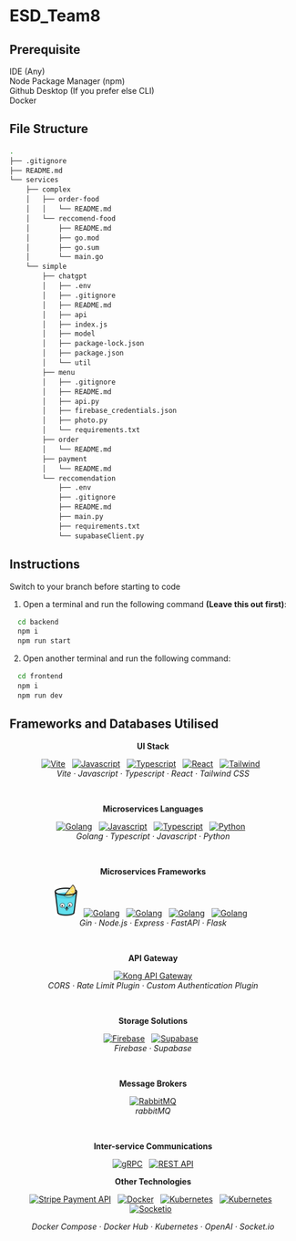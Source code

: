 # ESD_Team8

## Prerequisite
IDE (Any) <br>
Node Package Manager (npm) <br>
Github Desktop (If you prefer else CLI) <br>
Docker <br>

## File Structure
```bash
.
├── .gitignore
├── README.md
└── services
    ├── complex
    │   ├── order-food
    │   │   └── README.md
    │   └── reccomend-food
    │       ├── README.md
    │       ├── go.mod
    │       ├── go.sum
    │       └── main.go
    └── simple
        ├── chatgpt
        │   ├── .env
        │   ├── .gitignore
        │   ├── README.md
        │   ├── api
        │   ├── index.js
        │   ├── model
        │   ├── package-lock.json
        │   ├── package.json
        │   └── util
        ├── menu
        │   ├── .gitignore
        │   ├── README.md
        │   ├── api.py
        │   ├── firebase_credentials.json
        │   ├── photo.py
        │   └── requirements.txt
        ├── order
        │   └── README.md
        ├── payment
        │   └── README.md
        └── reccomendation
            ├── .env
            ├── .gitignore
            ├── README.md
            ├── main.py
            ├── requirements.txt
            └── supabaseClient.py

```

## Instructions

Switch to your branch before starting to code <br>

1. Open a terminal and run the following command <b>(Leave this out first)</b>:
```bash
  cd backend
  npm i
  npm run start
```
2. Open another terminal and run the following command:
```bash
  cd frontend
  npm i
  npm run dev
```

## Frameworks and Databases Utilised

<p align="center"><strong>UI Stack</strong></p>
<p align="center">
<a href="https://www.python.org/"><img src="https://upload.wikimedia.org/wikipedia/commons/f/f1/Vitejs-logo.svg" alt="Vite" height="40"/></a>&nbsp;&nbsp;
<a href="https://www.python.org/"><img src="https://upload.wikimedia.org/wikipedia/commons/6/6a/JavaScript-logo.png" alt="Javascript" height="40"/></a>&nbsp;&nbsp;
<a href="https://www.typescriptlang.org/"><img src="https://upload.wikimedia.org/wikipedia/commons/thumb/4/4c/Typescript_logo_2020.svg/1200px-Typescript_logo_2020.svg.png" alt="Typescript" height="40"/></a>&nbsp;&nbsp;
<a href="https://go.dev/"><img src="https://upload.wikimedia.org/wikipedia/commons/a/a7/React-icon.svg" alt="React" width="40"/></a>&nbsp;&nbsp;
<a href="https://www.python.org/"><img src="https://upload.wikimedia.org/wikipedia/commons/d/d5/Tailwind_CSS_Logo.svg" alt="Tailwind" height="30"/></a>&nbsp;&nbsp;
<br>
<i>Vite · Javascript · Typescript · React · Tailwind CSS</i>
</p>
<br>

<p align="center"><strong>Microservices Languages</strong></p>
<p align="center">
<a href="https://go.dev/"><img src="https://upload.wikimedia.org/wikipedia/commons/0/05/Go_Logo_Blue.svg" alt="Golang" width="80"/></a>&nbsp;&nbsp;
<a href="https://www.python.org/"><img src="https://upload.wikimedia.org/wikipedia/commons/6/6a/JavaScript-logo.png" alt="Javascript" height="40"/></a>&nbsp;&nbsp;
<a href="https://www.typescriptlang.org/"><img src="https://upload.wikimedia.org/wikipedia/commons/thumb/4/4c/Typescript_logo_2020.svg/1200px-Typescript_logo_2020.svg.png" alt="Typescript" height="40"/></a>&nbsp;&nbsp;
<a href="https://www.python.org/"><img src="https://upload.wikimedia.org/wikipedia/commons/thumb/c/c3/Python-logo-notext.svg/1024px-Python-logo-notext.svg.png" alt="Python" height="40"/></a>&nbsp;&nbsp;
<br>
<i>Golang · Typescript · Javascript · Python</i>
</p>
<br>

<p align="center"><strong>Microservices Frameworks</strong></p>
<p align="center">
<a href="https://go.dev/"><img src="https://raw.githubusercontent.com/gin-gonic/logo/master/color.png" alt="Golang" width="40"/></a>&nbsp;&nbsp;
<a href="https://go.dev/"><img src="https://upload.wikimedia.org/wikipedia/commons/d/d9/Node.js_logo.svg" alt="Golang" width="70"/></a>&nbsp;&nbsp;
<a href="https://go.dev/"><img src="https://upload.wikimedia.org/wikipedia/commons/6/64/Expressjs.png" alt="Golang" width="100"/></a>&nbsp;&nbsp;
<a href="https://go.dev/"><img src="https://upload.wikimedia.org/wikipedia/commons/1/1a/FastAPI_logo.svg" alt="Golang" width="120"/></a>&nbsp;&nbsp;
<a href="https://go.dev/"><img src="https://upload.wikimedia.org/wikipedia/commons/3/3c/Flask_logo.svg" alt="Golang" width="100"/></a>&nbsp;&nbsp;
<br>
<i>Gin · Node.js · Express · FastAPI · Flask</i>
</p>
<br>

<p align="center"><strong>API Gateway</strong></p>
<p align="center">
<a href="https://konghq.com/"><img src="https://konghq.com/wp-content/uploads/2018/08/kong-combination-mark-color-256px.png" alt="Kong API Gateway" width="88"/></a>
<br>
<i>CORS · Rate Limit Plugin · Custom Authentication Plugin</i>
</p>
<br>  

<p align="center"><strong>Storage Solutions</strong></p>  
<p align="center">
<!-- <a href="https://www.postgresql.org/"><img src="https://upload.wikimedia.org/wikipedia/commons/2/29/Postgresql_elephant.svg" alt="PostgreSQL" height="50"/></a>&nbsp;&nbsp;
<a href="https://redis.com/"><img src="https://redis.com/wp-content/themes/wpx/assets/images/logo-redis.svg?auto=webp&quality=85,75&width=120" alt="Redis" width="88"/></a>&nbsp;&nbsp;
<a href="https://aws.amazon.com/s3/"><img src="https://upload.wikimedia.org/wikipedia/commons/1/1d/AmazonWebservices_Logo.svg" alt="S3" height="40"/></a>&nbsp;&nbsp; -->
<a href="https://www.postgresql.org/"><img src="https://upload.wikimedia.org/wikipedia/commons/3/37/Firebase_Logo.svg" alt="Firebase" height="40"/></a>&nbsp;&nbsp;
<a href="https://www.postgresql.org/"><img src="https://www.vectorlogo.zone/logos/supabase/supabase-ar21~bgwhite.svg" alt="Supabase" height="60"/></a>&nbsp;&nbsp;
<br>
<!-- <i>postgreSQL · Redis · S3</i> -->
<i>Firebase · Supabase</i>
</p>
<br> 

<p align="center"><strong>Message Brokers</strong></p>
<p align="center">
<a href="https://www.rabbitmq.com/"><img src="https://upload.wikimedia.org/wikipedia/commons/thumb/7/71/RabbitMQ_logo.svg/2560px-RabbitMQ_logo.svg.png" alt="RabbitMQ" width="100"/></a>
<br>
<i>rabbitMQ</i>
</p>
<br> 

<p align="center"><strong>Inter-service Communications</strong></p>
<p align="center">
<a href="https://grpc.io/"><img src="https://grpc.io/img/logos/grpc-icon-color.png" alt="gRPC" height="60"/></a>&nbsp;&nbsp;
<a href="https://restfulapi.net/"><img src="https://keenethics.com/wp-content/uploads/2022/01/rest-api-1.svg" alt="REST API" height="40"/></a>
</p> 

<p align="center"><strong>Other Technologies</strong></p>
<p align="center">
<a href="https://stripe.com/en-gb-sg"><img src="https://upload.wikimedia.org/wikipedia/commons/thumb/b/ba/Stripe_Logo%2C_revised_2016.svg/1280px-Stripe_Logo%2C_revised_2016.svg.png" alt="Stripe Payment API" height="40"/></a>&nbsp;&nbsp;
<a href="https://www.docker.com/"><img src="https://www.docker.com/wp-content/uploads/2022/03/horizontal-logo-monochromatic-white.png" alt="Docker" height="30"/></a>&nbsp;&nbsp;
<a href="https://kubernetes.io/"><img src="https://upload.wikimedia.org/wikipedia/commons/6/67/Kubernetes_logo.svg" alt="Kubernetes" height="40"/></a>&nbsp;&nbsp;
<a href="https://kubernetes.io/"><img src="https://upload.wikimedia.org/wikipedia/commons/4/4d/OpenAI_Logo.svg" alt="Kubernetes" height="40"/></a>&nbsp;&nbsp;
<a href="https://kubernetes.io/"><img src="http://upload.wikimedia.org/wikipedia/commons/9/96/Socket-io.svg" alt="Socketio" height="40"/></a>&nbsp;&nbsp;
</p>
<p align="center">
<i>Docker Compose · Docker Hub · Kubernetes · OpenAI · Socket.io</i>
</p>
<br>  

